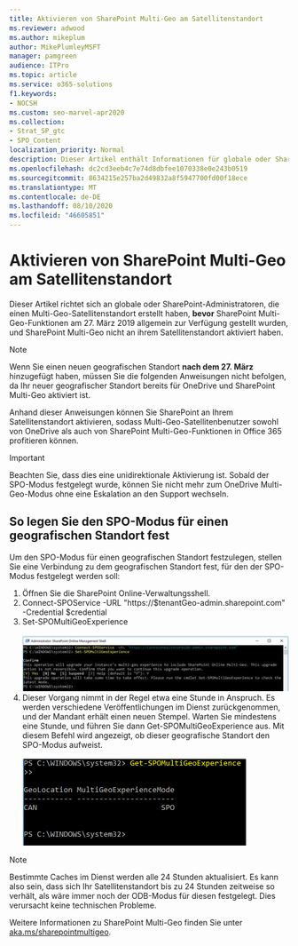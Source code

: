 ```yaml
---
title: Aktivieren von SharePoint Multi-Geo am Satellitenstandort
ms.reviewer: adwood
ms.author: mikeplum
author: MikePlumleyMSFT
manager: pamgreen
audience: ITPro
ms.topic: article
ms.service: o365-solutions
f1.keywords:
- NOCSH
ms.custom: seo-marvel-apr2020
ms.collection:
- Strat_SP_gtc
- SPO_Content
localization_priority: Normal
description: Dieser Artikel enthält Informationen für globale oder SharePoint-Administratoren zum Aktivieren von SharePoint Multi-Geo an Satelliten-geografischen Standorten.
ms.openlocfilehash: dc2cd3eeb4c7e74d8dbfee1070338e0e243b0519
ms.sourcegitcommit: 8634215e257ba2d49832a8f5947700fd00f18ece
ms.translationtype: MT
ms.contentlocale: de-DE
ms.lasthandoff: 08/10/2020
ms.locfileid: "46605851"
---
```

# <a name="enabling-sharepoint-multi-geo-in-your-satellite-geo-location"></a>Aktivieren von SharePoint Multi-Geo am Satellitenstandort

Dieser Artikel richtet sich an globale oder SharePoint-Administratoren, die einen Multi-Geo-Satellitenstandort erstellt haben, **bevor** SharePoint Multi-Geo-Funktionen am 27. März 2019 allgemein zur Verfügung gestellt wurden, und SharePoint Multi-Geo nicht an ihrem Satellitenstandort aktiviert haben. 

>[!Note]
>Wenn Sie einen neuen geografischen Standort **nach dem 27. März** hinzugefügt haben, müssen Sie die folgenden Anweisungen nicht befolgen, da Ihr neuer geografischer Standort bereits für OneDrive und SharePoint Multi-Geo aktiviert ist.

Anhand dieser Anweisungen können Sie SharePoint an Ihrem Satellitenstandort aktivieren, sodass Multi-Geo-Satellitenbenutzer sowohl von OneDrive als auch von SharePoint Multi-Geo-Funktionen in Office 365 profitieren können. 

>[!IMPORTANT]
>Beachten Sie, dass dies eine unidirektionale Aktivierung ist. Sobald der SPO-Modus festgelegt wurde, können Sie nicht mehr zum OneDrive Multi-Geo-Modus ohne eine Eskalation an den Support wechseln. 

## <a name="to-set-a-geo-location-into-spo-mode"></a>So legen Sie den SPO-Modus für einen geografischen Standort fest

Um den SPO-Modus für einen geografischen Standort festzulegen, stellen Sie eine Verbindung zu dem geografischen Standort fest, für den der SPO-Modus festgelegt werden soll:

1.    Öffnen Sie die SharePoint Online-Verwaltungsshell. 
2.    Connect-SPOService -URL "https://$tenantGeo-admin.sharepoint.com" -Credential $credential
3.    Set-SPOMultiGeoExperience</br></br>
![Set-SPOMultiGeoExperience](media/Set-SPO-MultiGeo.jpg)
4.    Dieser Vorgang nimmt in der Regel etwa eine Stunde in Anspruch. Es werden verschiedene Veröffentlichungen im Dienst zurückgenommen, und der Mandant erhält einen neuen Stempel. Warten Sie mindestens eine Stunde, und führen Sie dann Get-SPOMultiGeoExperience aus.  Mit diesem Befehl wird angezeigt, ob dieser geografische Standort den SPO-Modus aufweist.</br></br>
![Set-SPOMultiGeoExperience](media/Get-SPO-MultiGeo.jpg)

 
 
 
>[!Note]
>Bestimmte Caches im Dienst werden alle 24 Stunden aktualisiert. Es kann also sein, dass sich Ihr Satellitenstandort bis zu 24 Stunden zeitweise so verhält, als wäre immer noch der ODB-Modus für diesen festgelegt. Dies verursacht keine technischen Probleme. 
 
Weitere Informationen zu SharePoint Multi-Geo finden Sie unter [aka.ms/sharepointmultigeo](https://docs.microsoft.com/office365/enterprise/multi-geo-capabilities-in-onedrive-and-sharepoint-online-in-office-365).


